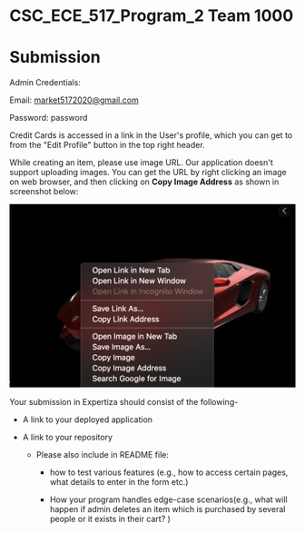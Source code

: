 # CSC_ECE_517_Program_2 Team 1000

# **Submission**

Admin Credentials:

Email: market5172020@gmail.com

Password: password


Credit Cards is accessed in a link in the User's profile, which you can get to from the "Edit Profile" button in the top right header.

While creating an item, please use image URL. Our application doesn't support uploading images. You can get the URL by right clicking an image on web browser, and then clicking on **Copy Image Address** as shown in screenshot below:

![Image Link](images/image_link.png)

Your submission in Expertiza should consist of the following-

* A link to your deployed application

* A link to your repository

    * Please also include in README file:

        * how to test various features (e.g., how to access certain pages, what details to enter in the form etc.)

        * How your program handles edge-case scenarios(e.g., what will happen if  admin deletes an item which is purchased by several people or it exists in their cart? )
